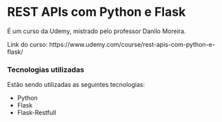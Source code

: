<h1> REST APIs com Python e Flask </h1> 
<p> É um curso da Udemy, mistrado pelo professor <a href="https://www.linkedin.com/in/odanilomoreira/"  style="text-decoration: none;"> Danilo Moreira. </a> </p>
<p style="text-decoration: none;"> Link do curso: https://www.udemy.com/course/rest-apis-com-python-e-flask/ </p>


<h3> Tecnologias utilizadas </h3>
<p> Estão sendo utilizadas as seguintes tecnologias: </p>
<ul>
  <li>Python</li>
  <li>Flask</li>
  <li>Flask-Restfull</li>
</ul>
